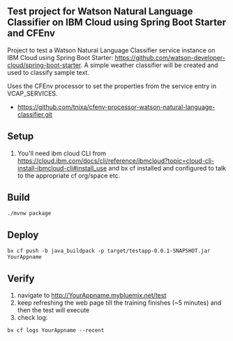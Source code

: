 ## Test project for Watson Natural Language Classifier on IBM Cloud using Spring Boot Starter and CFEnv
Project to test a Watson Natural Language Classifier service instance on IBM Cloud using Spring Boot Starter: https://github.com/watson-developer-cloud/spring-boot-starter. A simple weather classifier will be created and used to classify sample text. 

Uses the CFEnv processor to set the properties from the service entry in VCAP_SERVICES.
- https://github.com/tnixa/cfenv-processor-watson-natural-language-classifier.git

## Setup
1. You'll need ibm cloud CLI from https://cloud.ibm.com/docs/cli/reference/ibmcloud?topic=cloud-cli-install-ibmcloud-cli#install_use and bx cf installed and configured to talk to the appropriate cf org/space etc.

## Build
```
./mvnw package
```

## Deploy
```
bx cf push -b java_buildpack -p target/testapp-0.0.1-SNAPSHOT.jar YourAppname
```

## Verify
1. navigate to http://YourAppname.mybluemix.net/test
2. keep refreshing the web page till the training finishes (~5 minutes) and then the test will execute
2. check log: 
```
bx cf logs YourAppname --recent
```